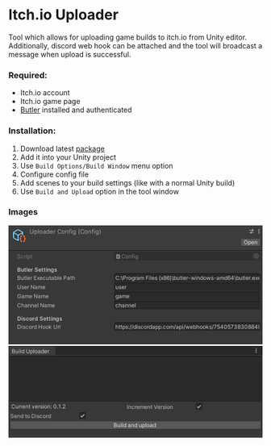 # Itch.io Uploader

Tool which allows for uploading game builds to itch.io from Unity editor. Additionally, discord web hook can be attached and the tool will broadcast a message when upload is successful.

### Required:
- Itch.io account
- Itch.io game page
- [Butler](https://itch.io/docs/butler/) installed and authenticated

### Installation:
1. Download latest [package](https://github.com/magalek/Itch.ioUploader/releases)
2. Add it into your Unity project
3. Use `Build Options/Build Window` menu option
4. Configure config file
5. Add scenes to your build settings (like with a normal Unity build)
6. Use `Build and Upload` option in the tool window

### Images

![config](img/config.png "Config")
![window](img/window.png "Window")